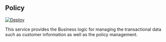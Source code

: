 Policy
------------------------------------
[![Deploy](https://github.com/Luz-del-Alba/policy/actions/workflows/deploy.yml/badge.svg?branch=master)](https://github.com/Luz-del-Alba/policy/actions/workflows/deploy.yml)

This service provides the Business logic for managing the transactional data such as customer information as well as the policy management.